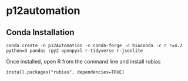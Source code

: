# p12automation

## Conda Installation

```conda create -n p12Automation -c conda-forge -c bioconda -c r r=4.2 python=3 pandas rpy2 openpyxl r-tidyverse r-jsonlite```

Once installed, open R from the command line and install rubias

```install.packages("rubias", dependencies=TRUE)```
